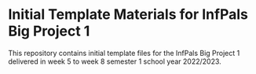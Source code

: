# Initial Template Materials for InfPals Big Project 1

This repository contains initial template files for the InfPals Big Project 1 delivered in week 5 to week 8 semester 1 school year 2022/2023. 
